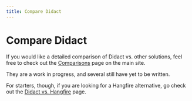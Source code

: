 ```yaml
---
title: Compare Didact
---
```


# Compare Didact

If you would like a detailed comparison of Didact vs. other solutions, feel free to check out the [Comparisons](https://www.didact.dev/compare) page on the main site.

They are a work in progress, and several still have yet to be written.

For starters, though, if you are looking for a Hangfire alternative, go check out the [Didact vs. Hangfire](https://www.didact.dev/compare/didact-vs-hangfire) page.